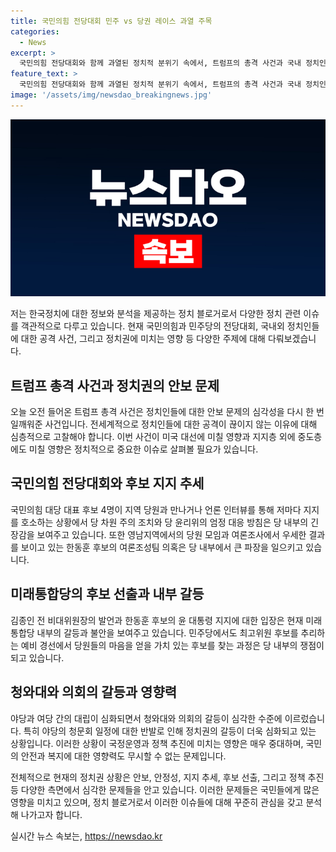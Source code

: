 ```yaml
---
title: 국민의힘 전당대회 민주 vs 당권 레이스 과열 주목
categories:
  - News
excerpt: >
  국민의힘 전당대회와 함께 과열된 정치적 분위기 속에서, 트럼프의 총격 사건과 국내 정치인들에 대한 공격에 대한 논의가 이뤄졌다. 트럼프 사건이 미국 대선에 미칠 영향, 민주당 후보 및 국민의힘 당 대표 후보 선거에서의 전략, 그리고 여론조사 결과에 대한 분석과 함께, 국내 정치권의 현재 상황과 미래 전망에 관한 다양한 질문들이 제기되었다. 정치인들에 대한 공격이 계속되는 배경과 여론, 그리고 국내외 정치적 상황에 대한 전망 등이 열띤 토론이 이뤄졌다. 
feature_text: >
  국민의힘 전당대회와 함께 과열된 정치적 분위기 속에서, 트럼프의 총격 사건과 국내 정치인들에 대한 공격에 대한 논의가 이뤄졌다. 트럼프 사건이 미국 대선에 미칠 영향, 민주당 후보 및 국민의힘 당 대표 후보 선거에서의 전략, 그리고 여론조사 결과에 대한 분석과 함께, 국내 정치권의 현재 상황과 미래 전망에 관한 다양한 질문들이 제기되었다. 정치인들에 대한 공격이 계속되는 배경과 여론, 그리고 국내외 정치적 상황에 대한 전망 등이 열띤 토론이 이뤄졌다. 
image: '/assets/img/newsdao_breakingnews.jpg'
---
```


<p><img src="/assets/img/newsdao_breakingnews.jpg" alt="ontimetimes 속보" /></p>

<p>저는 한국정치에 대한 정보와 분석을 제공하는 정치 블로거로서 다양한 정치 관련 이슈를 객관적으로 다루고 있습니다. 현재 국민의힘과 민주당의 전당대회, 국내외 정치인들에 대한 공격 사건, 그리고 정치권에 미치는 영향 등 다양한 주제에 대해 다뤄보겠습니다.</p>

<h2 data-ke-size="size26">트럼프 총격 사건과 정치권의 안보 문제</h2>

<p data-ke-size="size16">오늘 오전 들어온 트럼프 총격 사건은 정치인들에 대한 안보 문제의 심각성을 다시 한 번 일깨워준 사건입니다. 전세계적으로 정치인들에 대한 공격이 끊이지 않는 이유에 대해 심층적으로 고찰해야 합니다. 이번 사건이 미국 대선에 미칠 영향과 지지층 외에 중도층에도 미칠 영향은 정치적으로 중요한 이슈로 살펴볼 필요가 있습니다.</p>

<h2 data-ke-size="size26">국민의힘 전당대회와 후보 지지 추세</h2>

<p data-ke-size="size16">국민의힘 대당 대표 후보 4명이 지역 당원과 만나거나 언론 인터뷰를 통해 저마다 지지를 호소하는 상황에서 당 차원 주의 조치와 당 윤리위의 엄정 대응 방침은 당 내부의 긴장감을 보여주고 있습니다. 또한 영남지역에서의 당원 모임과 여론조사에서 우세한 결과를 보이고 있는 한동훈 후보의 여론조성팀 의혹은 당 내부에서 큰 파장을 일으키고 있습니다.</p>

<h2 data-ke-size="size26">미래통합당의 후보 선출과 내부 갈등</h2>

<p data-ke-size="size16">김종인 전 비대위원장의 발언과 한동훈 후보의 윤 대통령 지지에 대한 입장은 현재 미래통합당 내부의 갈등과 불안을 보여주고 있습니다. 민주당에서도 최고위원 후보를 추리하는 예비 경선에서 당원들의 마음을 얻을 가치 있는 후보를 찾는 과정은 당 내부의 쟁점이 되고 있습니다.</p>

<h2 data-ke-size="size26">청와대와 의회의 갈등과 영향력</h2>

<p data-ke-size="size16">야당과 여당 간의 대립이 심화되면서 청와대와 의회의 갈등이 심각한 수준에 이르렀습니다. 특히 야당의 청문회 일정에 대한 반발로 인해 정치권의 갈등이 더욱 심화되고 있는 상황입니다. 이러한 상황이 국정운영과 정책 추진에 미치는 영향은 매우 중대하며, 국민의 안전과 복지에 대한 영향력도 무시할 수 없는 문제입니다.</p>

<p>전체적으로 현재의 정치권 상황은 안보, 안정성, 지지 추세, 후보 선출, 그리고 정책 추진 등 다양한 측면에서 심각한 문제들을 안고 있습니다. 이러한 문제들은 국민들에게 많은 영향을 미치고 있으며, 정치 블로거로서 이러한 이슈들에 대해 꾸준히 관심을 갖고 분석해 나가고자 합니다.</p>
실시간 뉴스 속보는, <a href="https://newsdao.kr" rel="dofollow">https://newsdao.kr</a>


